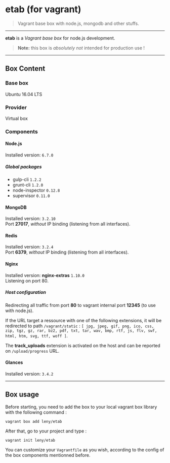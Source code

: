 # etab (for vagrant)

> Vagrant base box with node.js, mongodb and other stuffs.

* * *

**etab** is a *Vagrant base box* for node.js development.

> **Note:** this box is _absolutely not_ intended for production use !

* * *

## Box Content

### Base box

Ubuntu 16.04 LTS

### Provider

Virtual box

### Components

#### Node.js

Installed version: `6.7.0`

##### Global packages

- gulp-cli `1.2.2`
- grunt-cli `1.2.0`
- node-inspector `0.12.8`
- supervisor `0.11.0`

#### MongoDB

Installed version: `3.2.10`  
Port **27017**, _without_ IP binding (listening from all interfaces).

#### Redis

Installed version: `3.2.4`  
Port **6379**, _without_ IP binding (listening from all interfaces).

#### Nginx

Installed version: **nginx-extras** `1.10.0`  
Listening on port 80.

##### Host configuration

Redirecting all traffic from port **80** to vagrant internal port **12345** (to use with node.js).

If the URL target a ressource with one of the following extensions, it will be redirected to path `/vagrant/static` : `[ jpg, jpeg, gif, png, ico, css, zip, tgz, gz, rar, bz2, pdf, txt, tar, wav, bmp, rtf, js, flv, swf, html, htm, svg, ttf, woff ]`.

The **track_uploads** extension is activated on the host and can be reported on `/upload/progress` URL.

#### Glances

Installed version: `3.4.2`

* * *

## Box usage

Before starting, you need to add the box to your local vagrant box library with the following command :

    vagrant box add leny/etab

After that, go to your project and type :

    vagrant init leny/etab

You can customize your `Vagrantfile` as you wish, according to the config of the box components mentionned before.
